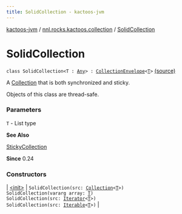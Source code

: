 ```yaml
---
title: SolidCollection - kactoos-jvm
---
```


[kactoos-jvm](../../index.html) / [nnl.rocks.kactoos.collection](../index.html) / [SolidCollection](./index.html)

# SolidCollection

`class SolidCollection<T : `[`Any`](https://kotlinlang.org/api/latest/jvm/stdlib/kotlin/-any/index.html)`> : `[`CollectionEnvelope`](../-collection-envelope/index.html)`<`[`T`](index.html#T)`>` [(source)](https://github.com/neonailol/kactoos/blob/master/kactoos-jvm/src/main/kotlin/nnl/rocks/kactoos/collection/SolidCollection.kt#L16)

A [Collection](https://kotlinlang.org/api/latest/jvm/stdlib/kotlin.collections/-collection/index.html) that is both synchronized and sticky.

Objects of this class are thread-safe.

### Parameters

`T` - List type

**See Also**

[StickyCollection](../-sticky-collection/index.html)

**Since**
0.24

### Constructors

| [&lt;init&gt;](-init-.html) | `SolidCollection(src: `[`Collection`](https://kotlinlang.org/api/latest/jvm/stdlib/kotlin.collections/-collection/index.html)`<`[`T`](index.html#T)`>)`<br>`SolidCollection(vararg array: `[`T`](index.html#T)`)`<br>`SolidCollection(src: `[`Iterator`](https://kotlinlang.org/api/latest/jvm/stdlib/kotlin.collections/-iterator/index.html)`<`[`T`](index.html#T)`>)`<br>`SolidCollection(src: `[`Iterable`](https://kotlinlang.org/api/latest/jvm/stdlib/kotlin.collections/-iterable/index.html)`<`[`T`](index.html#T)`>)` |

